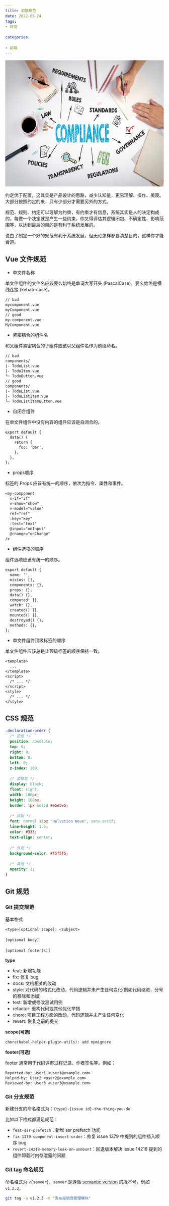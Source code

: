 ```yaml
---
title: 前端规范
date: 2022-05-24
tags:
- 规范

categories:

- 前端
---
```


<img src="/assets/VCG41N626569672.jpg" width="100%" height="400"/>

约定优于配置，这其实是产品设计的思路，减少认知量，更易理解、操作、美观。大部分按照约定的来，只有少部分才需要另外的方式。

规范、规则、约定可以理解为约束，有约束才有信息，系统其实是人的决定构成的。每做一个决定就是产生一些约束，你又得评估其逻辑闭包、不确定性、影响范围等，以达到最后的目的是有利于系统发展的。

说白了制定一个好的规范有利于系统发展，但无论怎样都要清楚目的，这样你才能合道。



## Vue 文件规范

- 单文件名称

单文件组件的文件名应该要么始终是单词大写开头 (PascalCase)，要么始终是横线连接 (kebab-case)。

```
// bad
mycomponent.vue
myComponent.vue
// good
my-component.vue
MyComponent.vue
```

- 紧密耦合的组件名

和父组件紧密耦合的子组件应该以父组件名作为前缀命名。

```vue
// bad
components/
|- TodoList.vue
|- TodoItem.vue
└─ TodoButton.vue
// good
components/
|- TodoList.vue
|- TodoListItem.vue
└─ TodoListItemButton.vue
```

- 自闭合组件

在单文件组件中没有内容的组件应该是自闭合的。

```vue
export default {
  data() {
    return {
      foo: 'bar',
    };
  },
};
```

- props顺序

标签的 Props 应该有统一的顺序，依次为指令、属性和事件。

```vue
<my-component
  v-if="if"
  v-show="show"
  v-model="value"
  ref="ref"
  :key="key"
  :text="text"
  @input="onInput"
  @change="onChange"
/>
```

- 组件选项的顺序

组件选项应该有统一的顺序。

```vue
export default {
  name: '',
  mixins: [],
  components: {},
  props: {},
  data() {},
  computed: {},
  watch: {},
  created() {},
  mounted() {},
  destroyed() {},
  methods: {},
};
```

- 单文件组件顶级标签的顺序

单文件组件应该总是让顶级标签的顺序保持一致。

```vue
<template>
  ...
</template>
<script>
  /* ... */
</script>
<style>
  /* ... */
</style>
```



## CSS 规范

```css
.declaration-order {
  /* 定位 */
  position: absolute;
  top: 0;
  right: 0;
  bottom: 0;
  left: 0;
  z-index: 100;

  /* 盒模型 */
  display: block;
  float: right;
  width: 100px;
  height: 100px;
  border: 1px solid #e5e5e5;

  /* 排版 */
  font: normal 13px "Helvetica Neue", sans-serif;
  line-height: 1.5;
  color: #333;
  text-align: center;

  /* 外观 */
  background-color: #f5f5f5;

  /* 其他 */
  opacity: 1;
}
```



## Git 规范

### Git 提交规范

基本格式

```tex
<type>[optional scope]: <subject>

[optional body]

[optional footer(s)]
```

**type**

- feat: 新增功能
- fix: 修复 bug
- docs: 文档相关的改动
- style: 对代码的格式化改动，代码逻辑并未产生任何变化(例如代码缩进，分号的移除和添加)
- test: 新增或修改测试用例
- refactor: 重构代码或其他优化举措
- chore: 项目工程方面的改动，代码逻辑并未产生任何变化
- revert: 恢复之前的提交



**scope(可选)**

```
chore(babel-helper-plugin-utils): add npmignore
```



**footer(可选)**

footer 通常用于代码评审过程记录、作者签名等。例如：

```
Reported-by: User1 <user1@example.com>
Helped-by: User2 <user2@example.com>
Reviewed-by: User3 <user3@example.com>
```



### Git 分支规范

新建分支的命名格式为：`{type}-{issue id}-the-thing-you-do`

比如以下格式都满足规范：

- `feat-ssr-prefetch`：新增 ssr prefetch 功能
- `fix-1379-component-insert-order`：修复 issue 1379 中提到的组件插入顺序 bug
- `revert-14218-memory-leak-on-unmount`：回退版本解决 issue 14218 提到的组件卸载时内存泄露的问题



### Git tag 命名规范

命名格式为 `v{semver}`，`semver` 是遵循 [semantic version](https://semver.org/lang/zh-CN/) 的版本号，例如 `v1.2.3`。

```bash
git tag -a v1.2.3 -m "发布经销商管理模块"
```

















